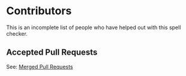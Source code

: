 # Contributors

This is an incomplete list of people who have helped out with this spell checker.

## Accepted Pull Requests

See: [Merged Pull Requests](https://github.com/Jason3S/cspell/pulls?utf8=%E2%9C%93&q=is%3Apr+is%3Aclosed+is%3Amerged)

